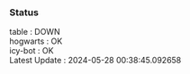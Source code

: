 ### Status


table : DOWN  
hogwarts : OK  
icy-bot : OK  
Latest Update : 2024-05-28 00:38:45.092658
